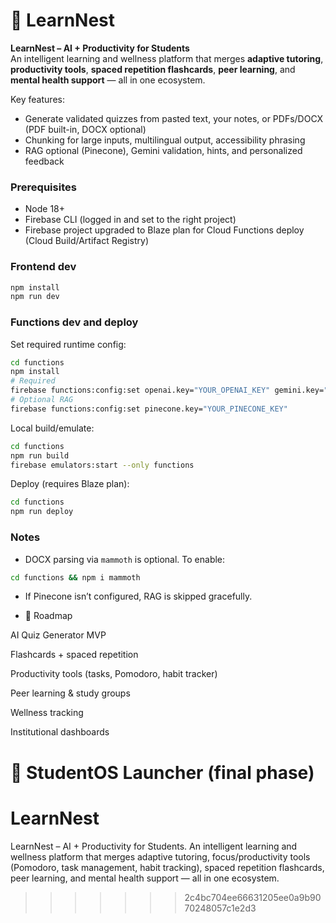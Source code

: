 # 📘 LearnNest

**LearnNest – AI + Productivity for Students**  
An intelligent learning and wellness platform that merges **adaptive tutoring**, **productivity tools**, **spaced repetition flashcards**, **peer learning**, and **mental health support** — all in one ecosystem.  


Key features:
- Generate validated quizzes from pasted text, your notes, or PDFs/DOCX (PDF built-in, DOCX optional)
- Chunking for large inputs, multilingual output, accessibility phrasing
- RAG optional (Pinecone), Gemini validation, hints, and personalized feedback

### Prerequisites
- Node 18+
- Firebase CLI (logged in and set to the right project)
- Firebase project upgraded to Blaze plan for Cloud Functions deploy (Cloud Build/Artifact Registry)

### Frontend dev
```bash
npm install
npm run dev
```

### Functions dev and deploy
Set required runtime config:
```bash
cd functions
npm install
# Required
firebase functions:config:set openai.key="YOUR_OPENAI_KEY" gemini.key="YOUR_GEMINI_KEY"
# Optional RAG
firebase functions:config:set pinecone.key="YOUR_PINECONE_KEY"
```

Local build/emulate:
```bash
cd functions
npm run build
firebase emulators:start --only functions
```

Deploy (requires Blaze plan):
```bash
cd functions
npm run deploy
```

### Notes
- DOCX parsing via `mammoth` is optional. To enable:
```bash
cd functions && npm i mammoth
```
- If Pinecone isn’t configured, RAG is skipped gracefully.

- 🔮 Roadmap

 AI Quiz Generator MVP

 Flashcards + spaced repetition

 Productivity tools (tasks, Pomodoro, habit tracker)

 Peer learning & study groups

 Wellness tracking

 Institutional dashboards

 🚀 StudentOS Launcher (final phase)
=======
# LearnNest
LearnNest – AI + Productivity for Students. An intelligent learning and wellness platform that merges adaptive tutoring, focus/productivity tools (Pomodoro, task management, habit tracking), spaced repetition flashcards, peer learning, and mental health support — all in one ecosystem.
>>>>>>> 2c4bc704ee66631205ee0a9b9070248057c1e2d3
